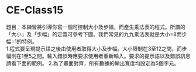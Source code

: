 # CE-Class15  

題目：本練習將引導你寫一個可控制大小及步幅，而產生乘法表的程式。所謂的「大小」及「步幅」的定義可參考下圖。我們常見的九九乘法表就是大小=8而步幅=1的特例。  
1.程式要呈現提示語之後由使用者取得大小及步幅。大小限制在3至12之間，而步幅則在1至5之間。輸入錯誤時應要求使用者重新輸入。要求的提示語以及錯誤訊息請看下面的範例。
2.為了畫面對齊，所有數據的輸出寬度均設定為5個字元。

